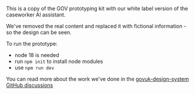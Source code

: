 This is a copy of the GOV prototyping kit with our white label version of the caseworker AI assistant. 

We've removed the real content and replaced it with fictional information - so the design can be seen. 

To run the prototype:
- node 18 is needed
- run `npm init` to install node modules
- use `npm run dev`

You can read more about the work we've done in the [govuk-design-system GitHub discussions](https://github.com/alphagov/govuk-design-system/discussions/3804#discussioncomment-13944768)

